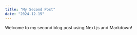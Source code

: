 ```yaml
---
title: "My Second Post"
date: "2024-12-15"
---
```


Welcome to my second blog post using Next.js and Markdown!